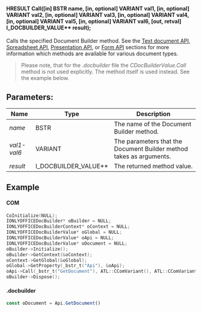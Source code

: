 #### HRESULT Call(\[in] BSTR name, \[in, optional] VARIANT val1, \[in, optional] VARIANT val2, \[in, optional] VARIANT val3, \[in, optional] VARIANT val4, \[in, optional] VARIANT val5, \[in, optional] VARIANT val6, \[out, retval] I\_DOCBUILDER\_VALUE\*\* result);

Calls the specified Document Builder method. See the [Text document API](../../../../../Office%20API/Office%20API/Text%20Document%20API/index.md), [Spreadsheet API](../../../../../Office%20API/Office%20API/Spreadsheet%20API/index.md), [Presentation API](../../../../../Office%20API/Office%20API/Presentation%20API/index.md), or [Form API](../../../../../Office%20API/Office%20API/Form%20API/index.md) sections for more information which methods are available for various document types.

> Please note, that for the *.docbuilder* file the *CDocBuilderValue.Call* method is not used explicitly. The method itself is used instead. See the example below.

## Parameters:

| Name        | Type                     | Description                                                         |
| ----------- | ------------------------ | ------------------------------------------------------------------- |
| *name*      | BSTR                     | The name of the Document Builder method.                            |
| *val1-val6* | VARIANT                  | The parameters that the Document Builder method takes as arguments. |
| *result*    | I\_DOCBUILDER\_VALUE\*\* | The returned method value.                                          |

## Example

#### COM

```c++
CoInitialize(NULL);
IONLYOFFICEDocBuilder* oBuilder = NULL;
IONLYOFFICEDocBuilderContext* oContext = NULL;
IONLYOFFICEDocBuilderValue* oGlobal = NULL;
IONLYOFFICEDocBuilderValue* oApi = NULL;
IONLYOFFICEDocBuilderValue* oDocument = NULL;
oBuilder->Initialize();
oBuilder->GetContext(&oContext);
oContext->GetGlobal(&oGlobal);
oGlobal->GetProperty(_bstr_t("Api"), &oApi);
oApi->Call(_bstr_t("GetDocument"), ATL::CComVariant(), ATL::CComVariant(), ATL::CComVariant(), ATL::CComVariant(), ATL::CComVariant(), ATL::CComVariant(), &oDocument);
oBuilder->Dispose();
```

#### .docbuilder

```js
const oDocument = Api.GetDocument()
```
